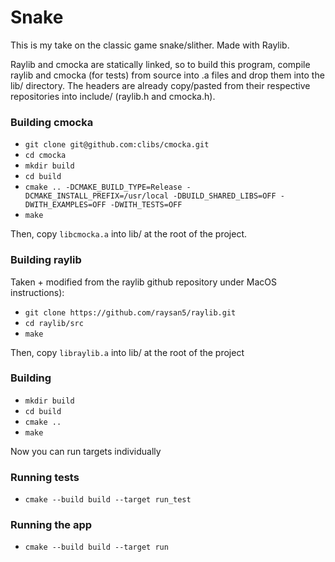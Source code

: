 # Snake

This is my take on the classic game snake/slither. Made with Raylib.

Raylib and cmocka are statically linked, so to build this program, compile raylib and cmocka (for tests) from source into .a files and drop them into the lib/ directory. The headers are already copy/pasted from their respective repositories into include/ (raylib.h and cmocka.h).

### Building cmocka

- `git clone git@github.com:clibs/cmocka.git`
- `cd cmocka`
- `mkdir build`
- `cd build`
- `cmake .. -DCMAKE_BUILD_TYPE=Release -DCMAKE_INSTALL_PREFIX=/usr/local -DBUILD_SHARED_LIBS=OFF -DWITH_EXAMPLES=OFF -DWITH_TESTS=OFF`
- `make`

Then, copy `libcmocka.a` into lib/ at the root of the project.

### Building raylib

Taken + modified from the raylib github repository under MacOS instructions):

- `git clone https://github.com/raysan5/raylib.git`
- `cd raylib/src`
- `make`

Then, copy `libraylib.a` into lib/ at the root of the project

### Building

- `mkdir build`
- `cd build`
- `cmake ..`
- `make`

Now you can run targets individually

### Running tests

- `cmake --build build --target run_test`

### Running the app

- `cmake --build build --target run`
